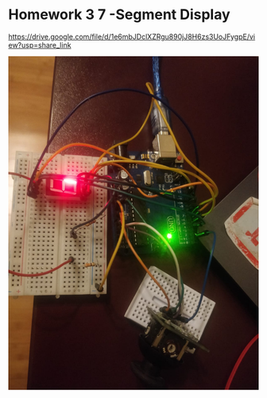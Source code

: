 # Homework 3  7 -Segment Display

https://drive.google.com/file/d/1e6mbJDclXZRgu890jJ8H6zs3UoJFygpE/view?usp=share_link

![Alt text](media/poza.jpeg?raw=true "Circuit Board")

